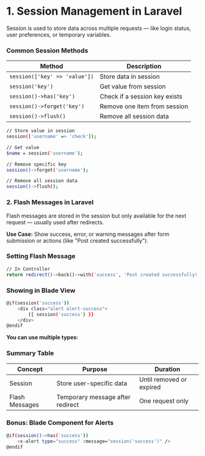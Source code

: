 

#  1. Session Management in Laravel
Session is used to store data across multiple requests — like login status, user preferences, or temporary variables.


### Common Session Methods
| Method                        | Description                   |
| ----------------------------- | ----------------------------- |
| `session(['key' => 'value'])` | Store data in session         |
| `session('key')`              | Get value from session        |
| `session()->has('key')`       | Check if a session key exists |
| `session()->forget('key')`    | Remove one item from session  |
| `session()->flush()`          | Remove all session data       |




```bash
// Store value in session
session(['username' => 'check']);

// Get value
$name = session('username');

// Remove specific key
session()->forget('username');

// Remove all session data
session()->flush();

```


### 2. Flash Messages in Laravel
Flash messages are stored in the session but only available for the next request — usually used after redirects.

**Use Case:**
Show success, error, or warning messages after form submission or actions (like "Post created successfully").

### Setting Flash Message

```bash
// In Controller
return redirect()->back()->with('success', 'Post created successfully!');
```

### Showing in Blade View
```bash
@if(session('success'))
    <div class="alert alert-success">
        {{ session('success') }}
    </div>
@endif

```
**You can use multiple types:**

### Summary Table
| Concept        | Purpose                          | Duration                 |
| -------------- | -------------------------------- | ------------------------ |
| Session        | Store user-specific data         | Until removed or expired |
| Flash Messages | Temporary message after redirect | One request only         |


### Bonus: Blade Component for Alerts

```bash
@if(session()->has('success'))
    <x-alert type="success" :message="session('success')" />
@endif

```